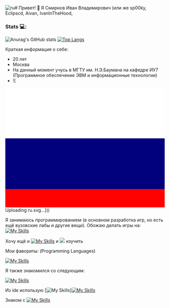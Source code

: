 ![ru](https://github.com/user-attachments/assets/22e49c89-72f1-4d14-9fab-5a58c487bf6c)# Привет! 👋 Я Смирнов Иван Владимирович (или же sp00ky, Eclipscd, Aivan, IvanInTheHood, 
### Stats :computer::        
![Anurag's GitHub stats](https://github-readme-stats.vercel.app/api?username=AivanSpooky&show_icons=true&theme=transparent-dark)
[![Top Langs](https://github-readme-stats.vercel.app/api/top-langs/?username=AivanSpooky&layout=compact&theme=transparrent-dark)](https://github.com/anuraghazra/github-readme-stats)

Краткая информация о себе:
- 20 лет
- Москва
- На данный момент учусь в МГТУ им. Н.Э.Баумана на кафедре ИУ7 (Программное обеспечение ЭВМ и информационные
технологии)
- ![<?xml version="1.0" encoding="UTF-8" standalone="no"?>
<!-- Created with Sodipodi ("http://www.sodipodi.com/") -->
<svg id="svg378" xmlns:rdf="http://www.w3.org/1999/02/22-rdf-syntax-ns#" xmlns="http://www.w3.org/2000/svg" height="480" width="640" version="1" y="0" x="0" xmlns:cc="http://creativecommons.org/ns#" xmlns:dc="http://purl.org/dc/elements/1.1/">
 <metadata id="metadata4346">
  <rdf:RDF>
   <cc:Work rdf:about="">
    <dc:format>image/svg+xml</dc:format>
    <dc:type rdf:resource="http://purl.org/dc/dcmitype/StillImage"/>
   </cc:Work>
  </rdf:RDF>
 </metadata>
 <g id="flag" fill-rule="evenodd" stroke-width="1pt" transform="matrix(1.25 0 0 .93750 0 -.0000020021)">
  <rect id="rect171" height="512" width="512" y=".0000024116" x="0" fill="#fff"/>
  <rect id="rect403" height="341.33" width="512" y="170.67" x="0" fill="#01017e"/>
  <rect id="rect135" height="170.67" width="512" y="341.33" x="0" fill="#fe0101"/>
 </g>
</svg>
Uploading ru.svg…]()


Я занимаюсь программированием (в основном разработка игр, но есть ещё вузовские лабы и другие вещи). Обожаю делать игры на:
[![My Skills](https://skillicons.dev/icons?i=py,gamemakerstudio,godot,unity&theme=light)](https://skillicons.dev)

Хочу ещё и [![My Skills](https://skillicons.dev/icons?i=unreal&theme=light)](https://skillicons.dev) и <img src="https://img.shields.io/badge/cocos-%2355C2E1.svg?&style=for-the-badge&logo=cocos&logoColor=black" />
  изучить

 Мои фавориты: (Programming Languages)

[![My Skills](https://skillicons.dev/icons?i=cs,cpp,py,gamemakerstudio,c,java,js&theme=light)](https://skillicons.dev)

Я также знакомился со следующим:

[![My Skills](https://skillicons.dev/icons?i=kotlin,ts,go,dart,flutter&theme=light)](https://skillicons.dev)

Из ide использую [![My Skills](https://skillicons.dev/icons?i=vscode&theme=light)][![My Skills](https://skillicons.dev/icons?i=visualstudio)](https://skillicons.dev)

Знаком с [![My Skills](https://skillicons.dev/icons?i=css,html,sqlite,qt,postgres,nginx,gitlab,fastapi,django,flask,bootstrap,autocad,androidstudio,&theme=light)](https://skillicons.dev)

